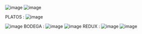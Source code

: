 ![image](https://github.com/dvd-2008/ejercicios_react/assets/128089437/3b5dd84f-f2b4-4afb-bd81-9be22998a2a5)
![image](https://github.com/dvd-2008/ejercicios_react/assets/128089437/281f03be-9e28-452d-90b4-b410556f5bda)

PLATOS :
![image](https://github.com/dvd-2008/ejercicios_react/assets/128089437/1dcd6dd0-2f1b-4f3d-8d64-9ba1ed529038)

![image](https://github.com/dvd-2008/ejercicios_react/assets/128089437/f3641d96-c1cb-49b5-89f5-fe33428d212b)
BODEGA :
![image](https://github.com/dvd-2008/ejercicios_react/assets/128089437/23723086-ecef-412d-b2d9-05cc433c5d27)
![image](https://github.com/dvd-2008/ejercicios_react/assets/128089437/e77fb0dc-0654-41e3-a317-10c583195589)
REDUX :
![image](https://github.com/dvd-2008/ejercicios_react/assets/128089437/1ef27602-7e78-476d-9625-4c17469c0c2f)
![image](https://github.com/dvd-2008/ejercicios_react/assets/128089437/0304239c-a01b-433e-ba51-78fc2dc17cae)
